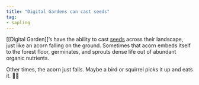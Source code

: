 ```yaml
---
title: "Digital Gardens can cast seeds"
tag: 
- sapling
---
```


[[Digital Garden]]’s have the ability to cast [seeds](/tags/seed) across their landscape, just like an acorn falling on the ground.  Sometimes that acorn embeds itself to the forest floor, germinates, and sprouts dense life out of abundant organic nutrients. 

Other times, the acorn just falls. Maybe a bird or squirrel picks it up and eats it. 🤷‍♂️